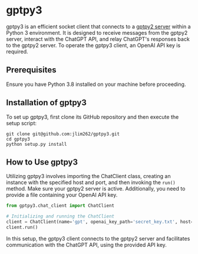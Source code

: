 # gptpy3
gptpy3 is an efficient socket client that connects to a [gptpy2 server](https://github.com/jlim262/gptpy2) within a Python 3 environment. It is designed to receive messages from the gptpy2 server, interact with the ChatGPT API, and relay ChatGPT's responses back to the gptpy2 server. To operate the gptpy3 client, an OpenAI API key is required.

## Prerequisites
Ensure you have Python 3.8 installed on your machine before proceeding.

## Installation of gptpy3
To set up gptpy3, first clone its GitHub repository and then execute the setup script:
```
git clone git@github.com:jlim262/gptpy3.git
cd gptpy3
python setup.py install
```

## How to Use gptpy3
Utilizing gptpy3 involves importing the ChatClient class, creating an instance with the specified host and port, and then invoking the `run()` method. Make sure your gptpy2 server is active. Additionally, you need to provide a file containing your OpenAI API key.

```python
from gptpy3.chat_client import ChatClient

# Initializing and running the ChatClient
client = ChatClient(name='gpt', openai_key_path='secret_key.txt', host='localhost', port=7788)
client.run()
```
In this setup, the gptpy3 client connects to the gptpy2 server and facilitates communication with the ChatGPT API, using the provided API key.